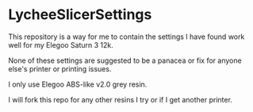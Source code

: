 # LycheeSlicerSettings

This repository is a way for me to contain the settings I have found work well for my Elegoo Saturn 3 12k.

None of these settings are suggested to be a panacea or fix for anyone else's printer or printing issues.

I only use Elegoo ABS-like v2.0 grey resin.  

I will fork this repo for any other resins I try or if I get another printer.
